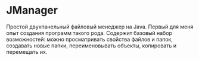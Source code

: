 # JManager
Простой двухпанельный файловый менеджер на Java. Первый для меня опыт создания программ такого рода.
Содержит базовый набор возможностей: можно просматривать свойства файлов и папок, создавать новые папки, переименовывать объекты, копировать и перемещать их.
